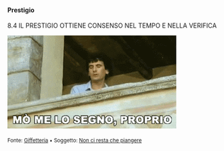 #### Prestigio

<span class="tesi">8.4 IL PRESTIGIO OTTIENE CONSENSO NEL TEMPO E NELLA VERIFICA</span>

![Non ci resta che piangere](../assets/images/troisi01.gif ':size=450x100%')

<small> Fonte: [Giffetteria](http://giffetteria.it/gif/non-ci-resta-che-piangere/) • Soggetto: [Non ci resta che piangere](https://it.wikipedia.org/wiki/Non_ci_resta_che_piangere)</small>

